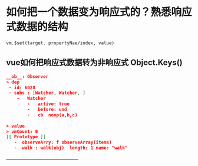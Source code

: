 
# 如何把一个数据变为响应式的？熟悉响应式数据的结构
`vm.$set(target. propertyNae/index, value)`

## vue如何把响应式数据转为非响应式 Object.Keys()

```json
__ob__: Observer
> dep
 - id: 6028
 - subs : [Watcher, Watcher, ]
	-	Watcher 
		-	active: true
		-	before: und
		-	cb	noop(a,b,c)
		
> value
> vmCount: 0
[[ Prototype ]]
   -  observeArry: f observeArray(items)
   -  walk : walk(obj)  length: 1 name: "walk"
```
——————————————
